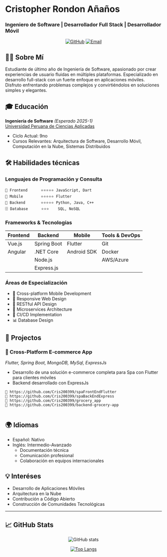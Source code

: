 # Cristopher Rondon Añaños
### Ingeniero de Software | Desarrollador Full Stack | Desarrollador Móvil

<div align="center">

[![GitHub](https://img.shields.io/badge/-GitHub-181717?style=flat-square&logo=github)](https://github.com/Cris200399)
[![Email](https://img.shields.io/badge/-Email-005FF9?style=flat-square&logo=mail.ru&logoColor=white)](mailto:cristopher_jra@outlook.com)

</div>

## 👨‍💻 Sobre Mí
Estudiante de último año de Ingeniería de Software, apasionado por crear experiencias de usuario fluidas en múltiples plataformas. Especializado en desarrollo full-stack con un fuerte enfoque en aplicaciones móviles. Disfruto enfrentando problemas complejos y convirtiéndolos en soluciones simples y elegantes.

## 🎓 Educación

**Ingeniería de Software** *(Esperado 2025-1)*  
[Universidad Peruana de Ciencias Aplicadas](https://www.upc.edu.pe/)
- Ciclo Actual: 9no
- Cursos Relevantes: Arquitectura de Software, Desarrollo Móvil, Computación en la Nube, Sistemas Distribuidos

## 🛠️ Habilidades técnicas 

### Lenguajes de Programación y Consulta
```
📝 Frontend      ⭐️⭐️⭐️⭐️⭐️ JavaScript, Dart
📱 Mobile        ⭐️⭐️⭐️⭐️⭐️ Flutter
🔧 Backend       ⭐️⭐️⭐️⭐️⭐️ Python, Java, C++
🗄️ Database      ⭐️⭐️⭐    SQL, NoSQL
```

### Frameworks & Tecnologías

<div align="center">

| Frontend | Backend | Mobile | Tools & DevOps |
|----------|---------|---------|----------------|
| Vue.js   | Spring Boot | Flutter | Git |
| Angular  | .NET Core | Android SDK| Docker |
|          | Node.js |              | AWS/Azure|
|          | Express.js |          |          |

</div>

### Áreas de Especialización
- 📱 Cross-platform Mobile Development
- 🎨 Responsive Web Design
- 🔧 RESTful API Design
- 📐 Microservices Architecture
- 🔄 CI/CD Implementation
- 📊 Database Design

## 💼 Projectos

### 📱 Cross-Platform E-commerce App
*Flutter, Spring Boot, MongoDB, MySql, ExpressJs*
- Desarrollo de una solución e-commerce completa para Spa con Flutter para clientes móviles
- Backend desarrollado con ExpressJs
```
🔗 https://github.com/Cris200399/spaFrontEndFlutter
🔗 https://github.com/Cris200399/spaBackEndExpress
🔗 https://github.com/Cris200399/grocery_app
🔗 https://github.com/Cris200399/backend-grocery-app


```

## 🌍 Idiomas
- Español: Nativo
- Inglés: Intermedio-Avanzado
  - Documentación técnica
  - Comunicación profesional
  - Colaboración en equipos internacionales

## 💡 Interéses
- Desarrollo de Aplicaciones Móviles
- Arquitectura en la Nube
- Contribución a Código Abierto
- Construcción de Comunidades Tecnológicas

---

## 📈 GitHub Stats

<div align="center">

![GitHub stats](https://github-readme-stats.vercel.app/api?username=Cris200399&show_icons=true&theme=radical)

[![Top Langs](https://github-readme-stats.vercel.app/api/top-langs/?username=Cris200399&layout=compact&theme=radical)](https://github.com/your-username)

</div>
